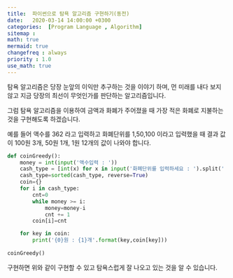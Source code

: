 ```yaml
---
title:  파이썬으로 탐욕 알고리즘 구현하기(동전)
date:   2020-03-14 14:00:00 +0300
categories:  [Program Language , Algorithm]
sitemap :
math: true
mermaid: true
changefreq : always
priority : 1.0
use_math: true
---
```


탐욕 알고리즘은 당장 눈앞의 이익만 추구하는 것을 이야기 하며, 먼 미래를 내다 보지 않고 지금 당장의 최선이 무엇인가를 판단하는 알고리즘입니다. 

그럼 탐욕 알고리즘을 이용하여 금액과 화폐가 주어졌을 때 가장 적은 화폐로 지불하는 것을 구현해도록 하겠습니다. 

예를 들어 액수를 362 라고 입력하고 화폐단위를 1,50,100 이라고 입력했을 때 결과 값이 100원 3개, 50원 1개, 1원 12개의 값이 나와야 합니다. 

```python
def coinGreedy(): 
    money = int(input('액수입력 : '))
    cash_type = [int(x) for x in input('화폐단위를 입력하세요 : ').split(' ')]
    cash_type=sorted(cash_type, reverse=True)
    coin={}
    for i in cash_type:
        cnt=0
        while money >= i:
            money=money-i
            cnt += 1
        coin[i]=cnt

    for key in coin:
        print('{0}원 : {1}개'.format(key,coin[key]))
    
coinGreedy()
```
 
구현하면 위와 같이 구현할 수 있고 탐욕스럽게 잘 나오고 있는 것을 알 수 있습니다. 